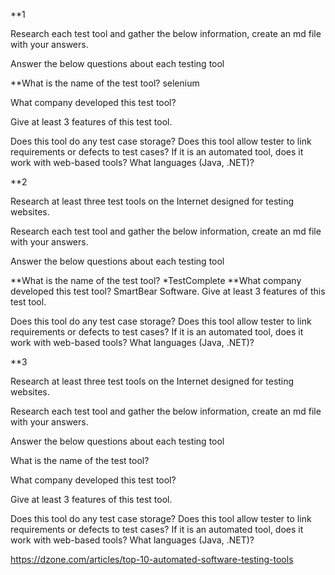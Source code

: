 **1

Research each test tool and gather the below information, create an md file with your answers.

Answer the below questions about each testing tool

**What is the name of the test tool?
selenium

What company developed this test tool?

Give at least 3 features of this test tool.

Does this tool do any test case storage?
Does this tool allow tester to link requirements or defects to test cases?
If it is an automated tool, does it work with web-based tools? What languages (Java, .NET)?



**2

Research at least three test tools on the Internet designed for testing websites.

Research each test tool and gather the below information, create an md file with your answers.

Answer the below questions about each testing tool

**What is the name of the test tool?
*TestComplete
**What company developed this test tool?
SmartBear Software.
Give at least 3 features of this test tool.

Does this tool do any test case storage?
Does this tool allow tester to link requirements or defects to test cases?
If it is an automated tool, does it work with web-based tools? What languages (Java, .NET)?

**3

Research at least three test tools on the Internet designed for testing websites.

Research each test tool and gather the below information, create an md file with your answers.

Answer the below questions about each testing tool

What is the name of the test tool?

What company developed this test tool?

Give at least 3 features of this test tool.

Does this tool do any test case storage?
Does this tool allow tester to link requirements or defects to test cases?
If it is an automated tool, does it work with web-based tools? What languages (Java, .NET)?


https://dzone.com/articles/top-10-automated-software-testing-tools
